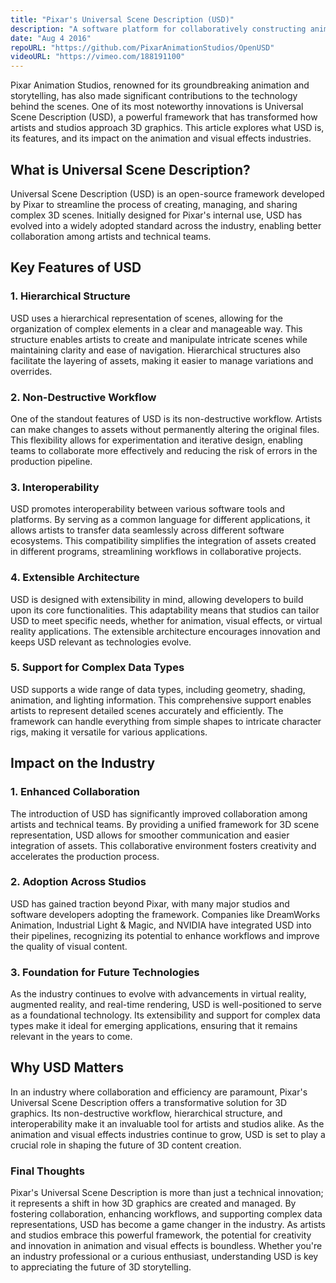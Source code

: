```yaml
---
title: "Pixar's Universal Scene Description (USD)"
description: "A software platform for collaboratively constructing animated 3D scenes"
date: "Aug 4 2016"
repoURL: "https://github.com/PixarAnimationStudios/OpenUSD"
videoURL: "https://vimeo.com/188191100"
---
```


Pixar Animation Studios, renowned for its groundbreaking animation and storytelling, has also made
significant contributions to the technology behind the scenes. One of its most noteworthy
innovations is Universal Scene Description (USD), a powerful framework that has transformed how
artists and studios approach 3D graphics. This article explores what USD is, its features, and its
impact on the animation and visual effects industries.

## What is Universal Scene Description?

Universal Scene Description (USD) is an open-source framework developed by Pixar to streamline the
process of creating, managing, and sharing complex 3D scenes. Initially designed for Pixar's
internal use, USD has evolved into a widely adopted standard across the industry, enabling better
collaboration among artists and technical teams.

## Key Features of USD

### 1. **Hierarchical Structure**

USD uses a hierarchical representation of scenes, allowing for the organization of complex elements
in a clear and manageable way. This structure enables artists to create and manipulate intricate
scenes while maintaining clarity and ease of navigation. Hierarchical structures also facilitate
the layering of assets, making it easier to manage variations and overrides.

### 2. **Non-Destructive Workflow**

One of the standout features of USD is its non-destructive workflow. Artists can make changes to
assets without permanently altering the original files. This flexibility allows for experimentation
and iterative design, enabling teams to collaborate more effectively and reducing the risk of
errors in the production pipeline.

### 3. **Interoperability**

USD promotes interoperability between various software tools and platforms. By serving as a common
language for different applications, it allows artists to transfer data seamlessly across different
software ecosystems. This compatibility simplifies the integration of assets created in different
programs, streamlining workflows in collaborative projects.

### 4. **Extensible Architecture**

USD is designed with extensibility in mind, allowing developers to build upon its core
functionalities. This adaptability means that studios can tailor USD to meet specific needs,
whether for animation, visual effects, or virtual reality applications. The extensible architecture
encourages innovation and keeps USD relevant as technologies evolve.

### 5. **Support for Complex Data Types**

USD supports a wide range of data types, including geometry, shading, animation, and lighting
information. This comprehensive support enables artists to represent detailed scenes accurately and
efficiently. The framework can handle everything from simple shapes to intricate character rigs,
making it versatile for various applications.

## Impact on the Industry

### 1. **Enhanced Collaboration**

The introduction of USD has significantly improved collaboration among artists and technical teams.
By providing a unified framework for 3D scene representation, USD allows for smoother communication
and easier integration of assets. This collaborative environment fosters creativity and accelerates
the production process.

### 2. **Adoption Across Studios**

USD has gained traction beyond Pixar, with many major studios and software developers adopting the
framework. Companies like DreamWorks Animation, Industrial Light & Magic, and NVIDIA have
integrated USD into their pipelines, recognizing its potential to enhance workflows and improve the
quality of visual content.

### 3. **Foundation for Future Technologies**

As the industry continues to evolve with advancements in virtual reality, augmented reality, and
real-time rendering, USD is well-positioned to serve as a foundational technology. Its
extensibility and support for complex data types make it ideal for emerging applications, ensuring
that it remains relevant in the years to come.

## Why USD Matters

In an industry where collaboration and efficiency are paramount, Pixar's Universal Scene
Description offers a transformative solution for 3D graphics. Its non-destructive workflow,
hierarchical structure, and interoperability make it an invaluable tool for artists and studios
alike. As the animation and visual effects industries continue to grow, USD is set to play a
crucial role in shaping the future of 3D content creation.

### Final Thoughts

Pixar's Universal Scene Description is more than just a technical innovation; it represents a shift
in how 3D graphics are created and managed. By fostering collaboration, enhancing workflows, and
supporting complex data representations, USD has become a game changer in the industry. As artists
and studios embrace this powerful framework, the potential for creativity and innovation in
animation and visual effects is boundless. Whether you're an industry professional or a curious
enthusiast, understanding USD is key to appreciating the future of 3D storytelling.
